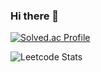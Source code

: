### Hi there 👋


[![Solved.ac Profile](http://mazassumnida.wtf/api/v2/generate_badge?boj=aaaa727)](https://solved.ac/aaaa727/)


<!-- https://github.com/JacobLinCool/LeetCode-Stats-Card-->

![Leetcode Stats](https://leetcard.jacoblin.cool/kkminseok?theme=uvicorn&ext=activity)

<!--![Leetcode Stats](https://leetcard.jacoblin.cool/kkminseok?theme=wtf&ext=activity) 재밌는 테마 zz-->

<!--
**kkminseok/kkminseok** is a ✨ _special_ ✨ repository because its `README.md` (this file) appears on your GitHub profile.

Here are some ideas to get you started:

- 🔭 I’m currently working on ...
- 🌱 I’m currently learning ...
- 👯 I’m looking to collaborate on ...
- 🤔 I’m looking for help with ...
- 💬 Ask me about ...
- 📫 How to reach me: ...
- 😄 Pronouns: ...
- ⚡ Fun fact: ...
-->

